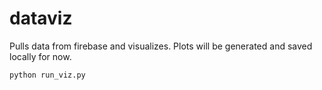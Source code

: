 # dataviz
Pulls data from firebase and visualizes. Plots will be generated and saved locally for now.

```python
python run_viz.py
```
